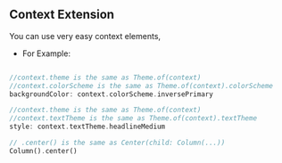 <!--
This README describes the package. If you publish this package to pub.dev,
this README's contents appear on the landing page for your package.

For information about how to write a good package README, see the guide for
[writing package pages](https://dart.dev/guides/libraries/writing-package-pages).

For general information about developing packages, see the Dart guide for
[creating packages](https://dart.dev/guides/libraries/create-library-packages)
and the Flutter guide for
[developing packages and plugins](https://flutter.dev/developing-packages).
-->

## Context Extension

You can use very easy context elements,

* For Example:

```dart

//context.theme is the same as Theme.of(context)
//context.colorScheme is the same as Theme.of(context).colorScheme
backgroundColor: context.colorScheme.inversePrimary

//context.theme is the same as Theme.of(context)
//context.textTheme is the same as Theme.of(context).textTheme
style: context.textTheme.headlineMedium

// .center() is the same as Center(child: Column(...))
Column().center()

```